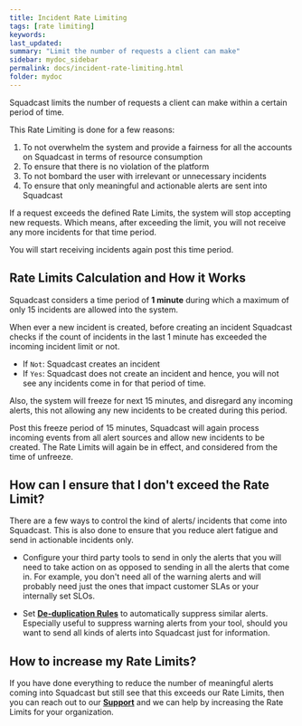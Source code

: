 ```yaml
---
title: Incident Rate Limiting
tags: [rate limiting]
keywords: 
last_updated: 
summary: "Limit the number of requests a client can make"
sidebar: mydoc_sidebar
permalink: docs/incident-rate-limiting.html
folder: mydoc
---
```


Squadcast limits the number of requests a client can make within a certain period of time. 

This Rate Limiting is done for a few reasons: 
1. To not overwhelm the system and provide a fairness for all the accounts on Squadcast in terms of resource consumption
2. To ensure that there is no violation of the platform 
3. To not bombard the user with irrelevant or unnecessary incidents 
4. To ensure that only meaningful and actionable alerts are sent into Squadcast

If a request exceeds the defined Rate Limits, the system will stop accepting new requests. Which means, after exceeding the limit, you will not receive any more incidents for that time period. 

You will start receiving incidents again post this time period.  

## Rate Limits Calculation and How it Works

Squadcast considers a time period of **1 minute** during which a maximum of only 15 incidents are allowed into the system. 

When ever a new incident is created, before creating an incident Squadcast checks if the count of incidents in the last 1 minute has exceeded the incoming incident limit or not. 

- If `Not`: Squadcast creates an incident
- If `Yes`: Squadcast does not create an incident and hence, you will not see any incidents come in for that period of time. 

Also, the system will freeze for next 15 minutes, and disregard any incoming alerts, this not allowing any new incidents to be created during this period. 

Post this freeze period of 15 minutes, Squadcast will again process incoming events from all alert sources and allow new incidents to be created. The Rate Limits will again be in effect, and considered from the time of unfreeze. 

## How can I ensure that I don't exceed the Rate Limit?

There are a few ways to control the kind of alerts/ incidents that come into Squadcast. This is also done to ensure that you reduce alert fatigue and send in actionable incidents only. 

- Configure your third party tools to send in only the alerts that you will need to take action on as opposed to sending in all the alerts that come in. For example, you don't need all of the warning alerts and will probably need just the ones that impact customer SLAs or your internally set SLOs. 

- Set [**De-duplication Rules**](de-duplication-rules.html) to automatically suppress similar alerts. Especially useful to suppress warning alerts from your tool, should you want to send all kinds of alerts into Squadcast just for information. 

## How to increase my Rate Limits? 

If you have done everything to reduce the number of meaningful alerts coming into Squadcast but still see that this exceeds our Rate Limits, then you can reach out to our **[Support](mailto:support@squadcast.com)** and we can help by increasing the Rate Limits for your organization.